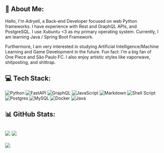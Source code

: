 ## 💫 About Me:
Hello, I'm Adryell, a Back-end Developer focused on web Python frameworks. I have experience with Rest and GraphQL APIs, and PostgreSQL. I use Xubuntu <3 as my primary operating system. Currently, I am learning Java / Spring Boot Framework.

Furthermore, I am very interested in studying Artificial Intelligence/Machine Learning and Game Development in the future.
Fun fact: I'm a big fan of One Piece and São Paulo FC. I also enjoy artistic styles like vaporwave, shitposting, and shittrap.

## 💻 Tech Stack:
![Python](https://img.shields.io/badge/python-3670A0?style=plastic&logo=python&logoColor=ffdd54) ![FastAPI](https://img.shields.io/badge/FastAPI-005571?style=plastic&logo=fastapi) ![GraphQL](https://img.shields.io/badge/-GraphQL-E10098?style=plastic&logo=graphql&logoColor=white) ![JavaScript](https://img.shields.io/badge/javascript-%23323330.svg?style=plastic&logo=javascript&logoColor=%23F7DF1E) ![Markdown](https://img.shields.io/badge/markdown-%23000000.svg?style=plastic&logo=markdown&logoColor=white) ![Shell Script](https://img.shields.io/badge/shell_script-%23121011.svg?style=plastic&logo=gnu-bash&logoColor=white) ![Postgres](https://img.shields.io/badge/postgres-%23316192.svg?style=plastic&logo=postgresql&logoColor=white) ![MySQL](https://img.shields.io/badge/mysql-%2300f.svg?style=plastic&logo=mysql&logoColor=white) ![Docker](https://img.shields.io/badge/docker-%230db7ed.svg?style=plastic&logo=docker&logoColor=white) ![Java](https://img.shields.io/badge/java-%23ED8B00.svg?style=for-the-badge&logo=openjdk&logoColor=white)
## 📊 GitHub Stats:  
![](https://github-readme-streak-stats.herokuapp.com/?user=adryells&theme=synthwave&hide_border=false)
![](https://github-readme-stats.vercel.app/api/top-langs/?username=adryells&theme=synthwave&hide_border=false&include_all_commits=false&count_private=false&layout=compact)
---
[![](https://visitcount.itsvg.in/api?id=adryells&icon=6&color=8)](https://visitcount.itsvg.in)

<!-- Proudly created with GPRM ( https://gprm.itsvg.in ) -->
